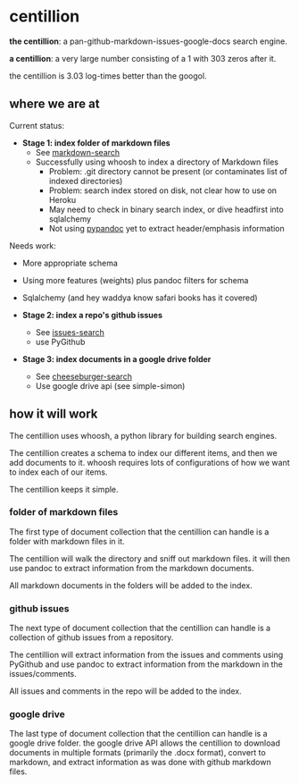 # centillion

**the centillion**: a pan-github-markdown-issues-google-docs search engine.

**a centillion**: a very large number consisting of a 1 with 303 zeros after it.

the centillion is 3.03 log-times better than the googol.



## where we are at

Current status:

* **Stage 1: index folder of markdown files**
    * See [markdown-search](https://git.charlesreid1.com/charlesreid1/markdown-search.git)
    * Successfully using whoosh to index a directory of Markdown files
        * Problem: .git directory cannot be present (or contaminates list of
          indexed directories)
        * Problem: search index stored on disk, not clear how to use on Heroku
        * May need to check in binary search index, or dive headfirst into
          sqlalchemy
        * Not using [pypandoc](https://github.com/bebraw/pypandoc) yet to extract 
          header/emphasis information

Needs work:

* More appropriate schema
* Using more features (weights) plus pandoc filters for schema
* Sqlalchemy (and hey waddya know safari books has it covered)


* **Stage 2: index a repo's github issues**
    * See [issues-search](https://git.charlesreid1.com/charlesreid1/issues-search.git)
    * use PyGithub


* **Stage 3: index documents in a google drive folder**
    * See [cheeseburger-search](https://git.charlesreid1.com/charlesreid1/cheeseburger-search.git) 
    * Use google drive api (see simple-simon)


## how it will work

The centillion uses whoosh, a python library for building
search engines. 

The centillion creates a schema to index our different items,
and then we add documents to it. whoosh requires lots of
configurations of how we want to index each of our items.

The centillion keeps it simple.


### folder of markdown files

The first type of document collection that the centillion
can handle is a folder with markdown files in it.

The centillion will walk the directory and sniff out
markdown files. it will then use pandoc to extract information
from the markdown documents. 

All markdown documents in the folders will be added to
the index.


### github issues

The next type of document collection that the centillion
can handle is a collection of github issues from a 
repository.

The centillion will extract information from the 
issues and comments using PyGithub and use pandoc
to extract information from the markdown in the
issues/comments.

All issues and comments in the repo will be added to
the index.


### google drive

The last type of document collection that the centillion
can handle is a google drive folder. the google drive
API allows the centillion to download documents in multiple
formats (primarily the .docx format), convert to markdown,
and extract information as was done with github
markdown files.


